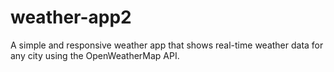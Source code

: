 # weather-app2
A simple and responsive weather app that shows real-time weather data for any city using the OpenWeatherMap API.
